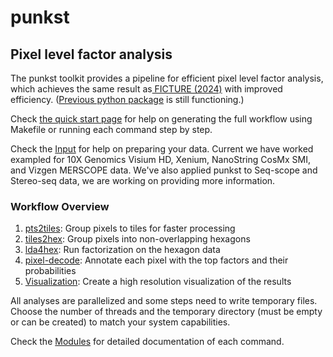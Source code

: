 # punkst

## Pixel level factor analysis

The punkst toolkit provides a pipeline for efficient pixel level factor analysis, which achieves the same result as[ FICTURE (2024)](https://doi.org/10.1038/s41592-024-02415-2) with improved efficiency. ([Previous python package](https://github.com/seqscope/ficture) is still functioning.)


Check [the quick start page](workflows/index.md) for help on generating the full workflow using Makefile or running each command step by step.

Check the [Input](input/index.md) for help on preparing your data. Current we have worked exampled for 10X Genomics Visium HD, Xenium, NanoString CosMx SMI, and Vizgen MERSCOPE data. We've also applied punkst to Seq-scope and Stereo-seq data, we are working on providing more information.

### Workflow Overview

1. [pts2tiles](modules/pts2tiles.md): Group pixels to tiles for faster processing
2. [tiles2hex](modules/tiles2hex.md): Group pixels into non-overlapping hexagons
3. [lda4hex](modules/lda4hex.md): Run factorization on the hexagon data
4. [pixel-decode](modules/pixel-decode.md): Annotate each pixel with the top factors and their probabilities
5. [Visualization](modules/visualization.md): Create a high resolution visualization of the results

All analyses are parallelized and some steps need to write temporary files. Choose the number of threads and the temporary directory (must be empty or can be created) to match your system capabilities.

Check the [Modules](modules/index.md) for detailed documentation of each command.
